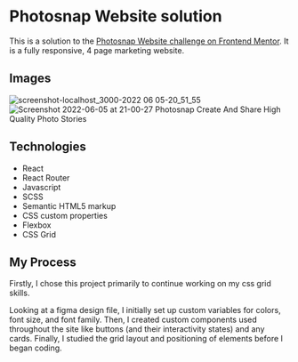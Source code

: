 # Photosnap Website solution

This is a solution to the [Photosnap Website challenge on Frontend Mentor](https://www.frontendmentor.io/challenges/photosnap-multipage-website-nMDSrNmNW). It is a fully responsive, 4 page marketing website.

## Images
![screenshot-localhost_3000-2022 06 05-20_51_55](https://user-images.githubusercontent.com/72288176/172091938-de77b58a-3f40-4f6e-9d71-9518067690e3.png)
![Screenshot 2022-06-05 at 21-00-27 Photosnap Create And Share High Quality Photo Stories](https://user-images.githubusercontent.com/72288176/172092649-6817e4ee-36b1-4bba-988c-fdcd4b661514.png)


## Technologies
* React
* React Router
* Javascript
* SCSS
* Semantic HTML5 markup
* CSS custom properties
* Flexbox
* CSS Grid


## My Process
Firstly, I chose this project primarily to continue working on my css grid skills.

Looking at a figma design file, I initially set up custom variables for colors, font size, and font family. Then, I created custom components used throughout the site like buttons (and their interactivity states) and any cards. Finally, I studied the grid layout and positioning of elements before I began coding.
